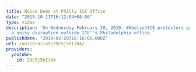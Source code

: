 ```yaml
---
title: Noise Demo at Philly ICE Office
date: "2019-10-11T16:12:04+08:00"
type: video
description: 'On Wednesday February 20, 2019, #AbolishICE protesters gathered to create
  a noisy disruption outside ICE''s Philadelphia office.'
publishdate: "2019-02-20T18:16:06.000Z"
url: /unicornriot/Z9C5j5hIi84/
providers:
  youtube:
    id: Z9C5j5hIi84
---
```


